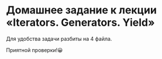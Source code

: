 # Домашнее задание к лекции «Iterators. Generators. Yield»

Для удобства задачи разбиты на 4 файла.

Приятной проверки!😀
